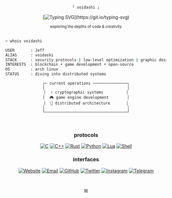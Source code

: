 <div align="center">
  
```bash
「 voidashi 」
```

[![Typing SVG](https://readme-typing-svg.demolab.com?font=JetBrains+Mono&weight=200&size=18&duration=3000&pause=1000&color=A78BFA&center=true&vCenter=true&repeat=false&width=435&lines=entering+the+void...;initializing+systems...;establishing+connection...)](https://git.io/typing-svg)

</div>

<div align="center">
  <sub>exploring the depths of code & creativity</sub>
</div>

<br>

```bash
> whois voidashi

USER       : Jeff
ALIAS      : voidashi
STACK      : security protocols | low-level optimization | graphic design
INTERESTS  : blockchain • game development • open-source
OS         : arch linux
STATUS     : diving into distributed systems
```

<div align="center">
  
  ```ascii
  ┌─ current operations ───────────────┐
  │                                    │
  │  ⚡ cryptographic systems          │
  │  🎮 game engine development        │
  │  🔬 distributed architecture       │
  │                                    │
  └────────────────────────────────────┘
  ```
  
</div>

<br>

<div align="center">
  
### protocols

[![C](https://img.shields.io/badge/C-000000?style=flat&logo=c&logoColor=A78BFA)](#)
[![C++](https://img.shields.io/badge/C++-000000?style=flat&logo=cplusplus&logoColor=A78BFA)](#)
[![Rust](https://img.shields.io/badge/Rust-000000?style=flat&logo=rust&logoColor=A78BFA)](#)
[![Python](https://img.shields.io/badge/Python-000000?style=flat&logo=python&logoColor=A78BFA)](#)
[![Lua](https://img.shields.io/badge/Lua-000000?style=flat&logo=lua&logoColor=A78BFA)](#)
[![Shell](https://img.shields.io/badge/Shell-000000?style=flat&logo=gnu-bash&logoColor=A78BFA)](#)

### interfaces

[![Website](https://img.shields.io/badge/Website-000000?style=flat&logo=firefox&logoColor=A78BFA)](https://虚.net)
[![Email](https://img.shields.io/badge/Email-000000?style=flat&logo=gmail&logoColor=A78BFA)](mailto:jeffmbueno@duck.com)
[![GitHub](https://img.shields.io/badge/GitHub-000000?style=flat&logo=github&logoColor=A78BFA)](https://github.com/voidashi)
[![Twitter](https://img.shields.io/badge/Twitter-000000?style=flat&logo=twitter&logoColor=A78BFA)](https://twitter.com/jeffmzb)
[![Instagram](https://img.shields.io/badge/Instagram-000000?style=flat&logo=instagram&logoColor=A78BFA)](https://instagram.com/jeffmzb)
[![Telegram](https://img.shields.io/badge/Telegram-000000?style=flat&logo=telegram&logoColor=A78BFA)](https://t.me/jeffmbueno)

</div>

<br>

<div align="center">
  
```ascii
閉
```

</div>
